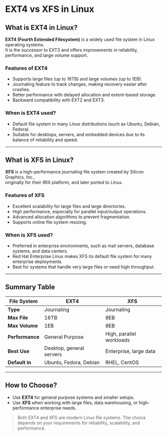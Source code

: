 # EXT4 vs XFS in Linux

## What is EXT4 in Linux?

**EXT4 (Fourth Extended Filesystem)** is a widely used file system in Linux operating systems.  
It is the successor to EXT3 and offers improvements in reliability, performance, and large volume support.

### Features of EXT4
- Supports large files (up to 16TB) and large volumes (up to 1EB).
- Journaling feature to track changes, making recovery easier after crashes.
- Better performance with delayed allocation and extent-based storage.
- Backward compatibility with EXT2 and EXT3.

### When is EXT4 used?
- Default file system in many Linux distributions (such as Ubuntu, Debian, Fedora).
- Suitable for desktops, servers, and embedded devices due to its balance of reliability and speed.

---

## What is XFS in Linux?

**XFS** is a high-performance journaling file system created by Silicon Graphics, Inc.,  
originally for their IRIX platform, and later ported to Linux.

### Features of XFS
- Excellent scalability for large files and large directories.
- High performance, especially for parallel input/output operations.
- Advanced allocation algorithms to prevent fragmentation.
- Supports online file system resizing.

### When is XFS used?
- Preferred in enterprise environments, such as mail servers, database systems, and data centers.
- Red Hat Enterprise Linux makes XFS its default file system for many enterprise deployments.
- Best for systems that handle very large files or need high throughput.

---

## Summary Table

| File System | EXT4                        | XFS                     |
|-------------|-----------------------------|-------------------------|
| **Type**    | Journaling                  | Journaling              |
| **Max File**| 16TB                         | 8EB                     |
| **Max Volume** | 1EB                      | 8EB                     |
| **Performance** | General Purpose         | High, parallel workloads|
| **Best Use** | Desktop, general servers   | Enterprise, large data  |
| **Default in** | Ubuntu, Fedora, Debian   | RHEL, CentOS            |

---

## How to Choose?
- Use **EXT4** for general purpose systems and smaller setups.
- Use **XFS** when working with large files, data warehousing, or high-performance enterprise needs.

> Both EXT4 and XFS are modern Linux file systems. The choice depends on your requirements for reliability, scalability, and performance.
